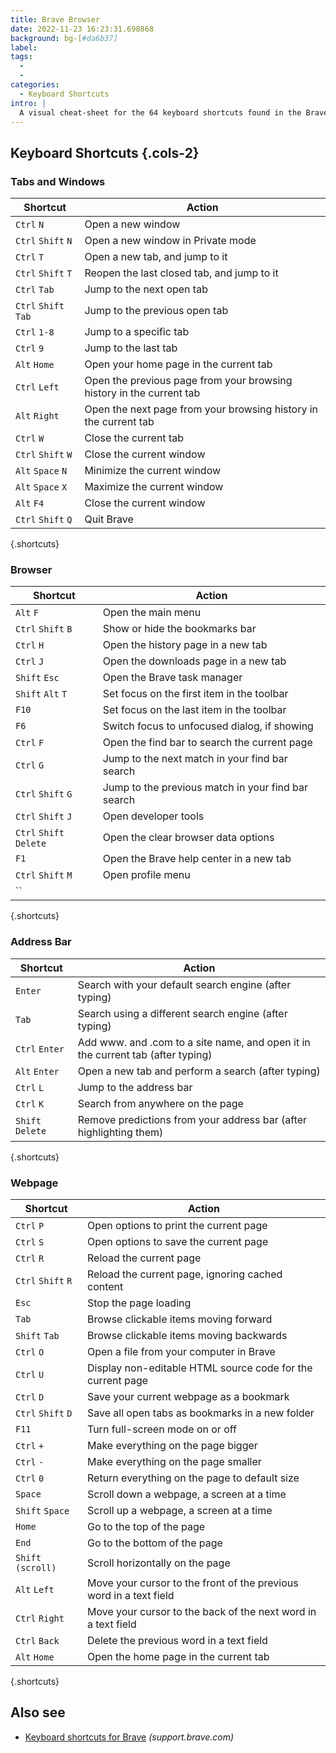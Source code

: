 ```yaml
---
title: Brave Browser
date: 2022-11-23 16:23:31.698868
background: bg-[#da6b37]
label:
tags:
  -
  -
categories:
  - Keyboard Shortcuts
intro: |
  A visual cheat-sheet for the 64 keyboard shortcuts found in the Brave browser
---
```


## Keyboard Shortcuts {.cols-2}

### Tabs and Windows

| Shortcut             | Action                                                               |
| -------------------- | -------------------------------------------------------------------- |
| `Ctrl` `N`           | Open a new window                                                    |
| `Ctrl` `Shift` `N`   | Open a new window in Private mode                                    |
| `Ctrl` `T`           | Open a new tab, and jump to it                                       |
| `Ctrl` `Shift` `T`   | Reopen the last closed tab, and jump to it                           |
| `Ctrl` `Tab`         | Jump to the next open tab                                            |
| `Ctrl` `Shift` `Tab` | Jump to the previous open tab                                        |
| `Ctrl` `1-8`         | Jump to a specific tab                                               |
| `Ctrl` `9`           | Jump to the last tab                                                 |
| `Alt` `Home`         | Open your home page in the current tab                               |
| `Ctrl` `Left`        | Open the previous page from your browsing history in the current tab |
| `Alt` `Right`        | Open the next page from your browsing history in the current tab     |
| `Ctrl` `W`           | Close the current tab                                                |
| `Ctrl` `Shift` `W`   | Close the current window                                             |
| `Alt` `Space` `N`    | Minimize the current window                                          |
| `Alt` `Space` `X`    | Maximize the current window                                          |
| `Alt` `F4`           | Close the current window                                             |
| `Ctrl` `Shift` `Q`   | Quit Brave                                                           |

{.shortcuts}

### Browser

| Shortcut                | Action                                             |
| ----------------------- | -------------------------------------------------- |
| `Alt` `F`               | Open the main menu                                 |
| `Ctrl` `Shift` `B`      | Show or hide the bookmarks bar                     |
| `Ctrl` `H`              | Open the history page in a new tab                 |
| `Ctrl` `J`              | Open the downloads page in a new tab               |
| `Shift` `Esc`           | Open the Brave task manager                        |
| `Shift` `Alt` `T`       | Set focus on the first item in the toolbar         |
| `F10`                   | Set focus on the last item in the toolbar          |
| `F6`                    | Switch focus to unfocused dialog, if showing       |
| `Ctrl` `F`              | Open the find bar to search the current page       |
| `Ctrl` `G`              | Jump to the next match in your find bar search     |
| `Ctrl` `Shift` `G`      | Jump to the previous match in your find bar search |
| `Ctrl` `Shift` `J`      | Open developer tools                               |
| `Ctrl` `Shift` `Delete` | Open the clear browser data options                |
| `F1`                    | Open the Brave help center in a new tab            |
| `Ctrl` `Shift` `M`      | Open profile menu                                  |
| ``                      |

{.shortcuts}

### Address Bar

| Shortcut         | Action                                                                          |
| ---------------- | ------------------------------------------------------------------------------- |
| `Enter`          | Search with your default search engine (after typing)                           |
| `Tab`            | Search using a different search engine (after typing)                           |
| `Ctrl` `Enter`   | Add www. and .com to a site name, and open it in the current tab (after typing) |
| `Alt` `Enter`    | Open a new tab and perform a search (after typing)                              |
| `Ctrl` `L`       | Jump to the address bar                                                         |
| `Ctrl` `K`       | Search from anywhere on the page                                                |
| `Shift` `Delete` | Remove predictions from your address bar (after highlighting them)              |

{.shortcuts}

### Webpage

| Shortcut           | Action                                                             |
| ------------------ | ------------------------------------------------------------------ |
| `Ctrl` `P`         | Open options to print the current page                             |
| `Ctrl` `S`         | Open options to save the current page                              |
| `Ctrl` `R`         | Reload the current page                                            |
| `Ctrl` `Shift` `R` | Reload the current page, ignoring cached content                   |
| `Esc`              | Stop the page loading                                              |
| `Tab`              | Browse clickable items moving forward                              |
| `Shift` `Tab`      | Browse clickable items moving backwards                            |
| `Ctrl` `O`         | Open a file from your computer in Brave                            |
| `Ctrl` `U`         | Display non-editable HTML source code for the current page         |
| `Ctrl` `D`         | Save your current webpage as a bookmark                            |
| `Ctrl` `Shift` `D` | Save all open tabs as bookmarks in a new folder                    |
| `F11`              | Turn full-screen mode on or off                                    |
| `Ctrl` `+`         | Make everything on the page bigger                                 |
| `Ctrl` `-`         | Make everything on the page smaller                                |
| `Ctrl` `0`         | Return everything on the page to default size                      |
| `Space`            | Scroll down a webpage, a screen at a time                          |
| `Shift` `Space`    | Scroll up a webpage, a screen at a time                            |
| `Home`             | Go to the top of the page                                          |
| `End`              | Go to the bottom of the page                                       |
| `Shift` `(scroll)` | Scroll horizontally on the page                                    |
| `Alt` `Left`       | Move your cursor to the front of the previous word in a text field |
| `Ctrl` `Right`     | Move your cursor to the back of the next word in a text field      |
| `Ctrl` `Back`      | Delete the previous word in a text field                           |
| `Alt` `Home`       | Open the home page in the current tab                              |

{.shortcuts}

## Also see

- [Keyboard shortcuts for Brave](https://support.brave.com/hc/en-us/articles/360032272171-What-keyboard-shortcuts-can-I-use-in-Brave-)
  _(support.brave.com)_
